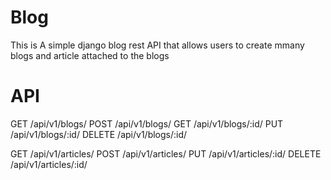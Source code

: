 # Blog
This is A simple django blog rest API that allows users to create mmany blogs and article attached to the blogs

# API
GET /api/v1/blogs/
POST /api/v1/blogs/ 
GET /api/v1/blogs/:id/ 
PUT /api/v1/blogs/:id/
DELETE /api/v1/blogs/:id/

GET /api/v1/articles/
POST /api/v1/articles/ 
PUT /api/v1/articles/:id/
DELETE /api/v1/articles/:id/
